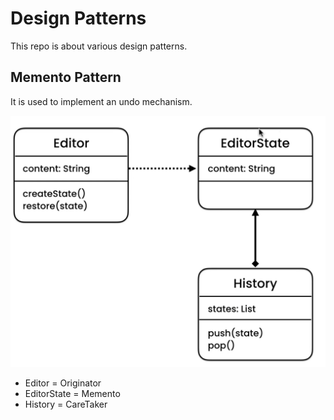 # Design Patterns
This repo is about various design patterns.

## Memento Pattern
It is used to implement an undo mechanism.

![Memento UML](./images/Memento_UML.PNG)

* Editor = Originator
* EditorState = Memento
* History = CareTaker

